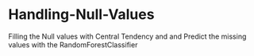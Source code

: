 # Handling-Null-Values
Filling the Null values with Central Tendency and and Predict the missing values with the RandomForestClassifier
